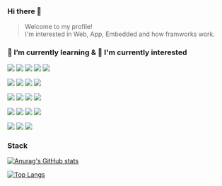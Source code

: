 ### Hi there 👋

<!--
**Turtle-Hwan/Turtle-Hwan** is a ✨ _special_ ✨ repository because its `README.md` (this file) appears on your GitHub profile.

Here are some ideas to get you started:

- 🔭 I’m currently working on ...
- 🌱 I’m currently learning ...
- 👯 I’m looking to collaborate on ...
- 🤔 I’m looking for help with ...
- 💬 Ask me about ...
- 📫 How to reach me: ...
- 😄 Pronouns: ...
- ⚡ Fun fact: ...
-->
  
> Welcome to my profile!  
> I'm interested in Web, App, Embedded and how framworks work.

### 🌱 I’m currently learning & 🤔 I'm currently interested   

[![](https://img.shields.io/badge/Git-F05032?style=flat&logo=Git&logoColor=white)]()
[![](https://img.shields.io/badge/GitHub-181717?style=flat&logo=GitHub&logoColor=white)](https://github.com/Turtle-Hwan)
![](https://img.shields.io/badge/C-A8B9CC?style=flat&logo=C&logoColor=white)
![](https://img.shields.io/badge/C++-00599C1?style=flat&logo=C%2B%2B&logoColor=white)
![](https://img.shields.io/badge/Java-007396?style=flat&logo=Java&logoColor=white)

![](https://img.shields.io/badge/Python-3776AB?style=flat&logo=Python&logoColor=white)
![](https://img.shields.io/badge/Django-092E20?style=flat&logo=Django&logoColor=white)
![](https://img.shields.io/badge/pandas-150458?style=flat&logo=pandas&logoColor=white)
![](https://img.shields.io/badge/NumPy-013243?style=flat&logo=NumPy&logoColor=white)

![](https://img.shields.io/badge/HTML5-E34F26?style=flat&logo=HTML5&logoColor=white)
![](https://img.shields.io/badge/CSS3-1572B6?style=flat&logo=CSS3&logoColor=white)
![](https://img.shields.io/badge/JavaScript-F7DF1E?style=flat&logo=JavaScript&logoColor=white)
![](https://img.shields.io/badge/React-61DAFB?style=flat&logo=React&logoColor=white)

![](https://img.shields.io/badge/npm-CB3837?style=flat&logo=npm&logoColor=white)
![](https://img.shields.io/badge/Node.js-339933?style=flat&logo=Node.js&logoColor=white)
![](https://img.shields.io/badge/Express-000000?style=flat&logo=Express&logoColor=white)
![](https://img.shields.io/badge/MySQL-4479A1?style=flat&logo=MySQL&logoColor=white)

![](https://img.shields.io/badge/Unity-000000?style=flat&logo=Unity&logoColor=white)
![](https://img.shields.io/badge/C%20Sharp-239120?style=flat&logo=C%20Sharp&logoColor=white)
![](https://img.shields.io/badge/Arduino-00979D?style=flat&logo=Arduino&logoColor=white)

### Stack

[![Anurag's GitHub stats](https://github-readme-stats.vercel.app/api?username=Turtle-Hwan&show_icons=true&bg_color=DEG,e8f245,73C72D,5f9f29&title_color=395126&text_color=ffffff)](https://github.com/anuraghazra/github-readme-stats)

[![Top Langs](https://github-readme-stats.vercel.app/api/top-langs/?username=Turtle-Hwan&show_icons=true&bg_color=cdffa5&title_color=395126&text_color=395126&layout=compact&exclude_repo=study&langs_count=10)](https://github.com/anuraghazra/github-readme-stats)